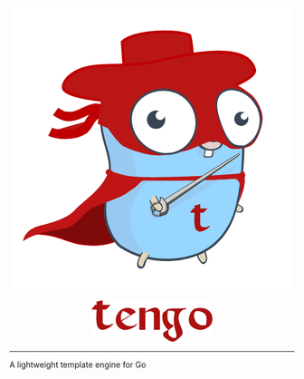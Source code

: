 <p align="center">
<img src="assets/logo.png" alt="gourl" title="gourl" />  
</p>
<p align="center">
<img src="assets/logo-font.png" alt="gourl" title="gourl" />
</p>

---

A lightweight template engine for Go
